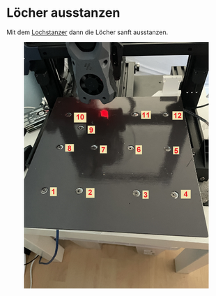 # Löcher ausstanzen

Mit dem [Lochstanzer](../hardware.md) dann die Löcher sanft ausstanzen.



<figure><img src="../../../../../.gitbook/assets/schraubenpositionen.jpg" alt=""><figcaption></figcaption></figure>
